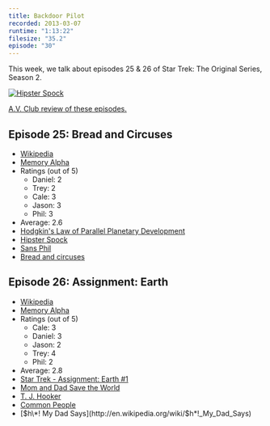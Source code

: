 ```yaml
---
title: Backdoor Pilot
recorded: 2013-03-07
runtime: "1:13:22"
filesize: "35.2"
episode: "30"
---
```


This week, we talk about episodes 25 & 26 of Star Trek: The Original Series, Season 2.

[![Hipster Spock](https://f005.backblazeb2.com/file/piepworks-cdn/jawgrind/Jawgrind-Episode-30.jpg)](http://www.flickr.com/photos/jason_coleman/8491628534/)

[A.V. Club review of these episodes.](http://www.avclub.com/articles/bread-and-circuses-assignment-earth,31630/)

## Episode 25: Bread and Circuses

- [Wikipedia](<http://en.wikipedia.org/wiki/Bread_and_Circuses_(Star_Trek:_The_Original_Series)>)
- [Memory Alpha](<http://en.memory-alpha.org/wiki/Bread_and_Circuses_(episode)>)
- Ratings (out of 5)
  - Daniel: 2
  - Trey: 2
  - Cale: 3
  - Jason: 3
  - Phil: 3
- Average: 2.6
- [Hodgkin's Law of Parallel Planetary Development](http://en.memory-alpha.org/wiki/Hodgkin's_Law_of_Parallel_Planetary_Development)
- [Hipster Spock](http://www.flickr.com/photos/jason_coleman/8491628534/in/photostream)
- [Sans Phil](/24)
- [Bread and circuses](http://en.wikipedia.org/wiki/Bread_and_circuses)

## Episode 26: Assignment: Earth

- [Wikipedia](http://en.wikipedia.org/wiki/Assignment:_Earth)
- [Memory Alpha](<http://en.memory-alpha.org/wiki/Assignment:_Earth_(episode)>)
- Ratings (out of 5)
  - Cale: 3
  - Daniel: 3
  - Jason: 2
  - Trey: 4
  - Phil: 2
- Average: 2.8
- [Star Trek - Assignment: Earth #1](http://connect.collectorz.com/comics/database/star-trek-assignment-earth/1-184654)
- [Mom and Dad Save the World](http://en.wikipedia.org/wiki/Mom_and_Dad_Save_the_World)
- [T. J. Hooker](http://en.wikipedia.org/wiki/T._J._Hooker)
- [Common People](http://www.youtube.com/watch?v=ainyK6fXku0)
- [$h\*! My Dad Says](http://en.wikipedia.org/wiki/$h*!_My_Dad_Says)
